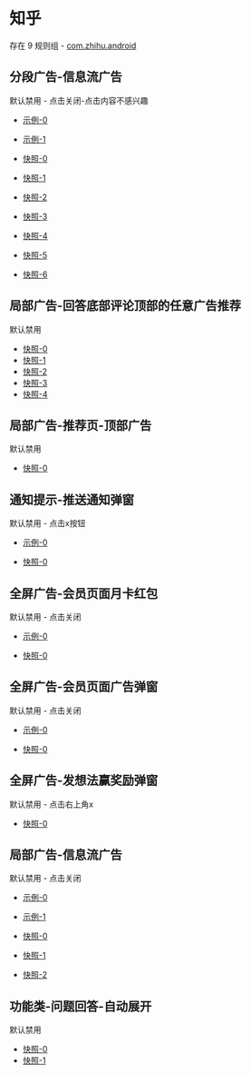 # 知乎

存在 9 规则组 - [com.zhihu.android](/src/apps/com.zhihu.android.ts)

## 分段广告-信息流广告

默认禁用 - 点击关闭-点击内容不感兴趣

- [示例-0](https://m.gkd.li/57941037/f6498773-af55-4ba9-96fa-4c0597523d55)
- [示例-1](https://m.gkd.li/57941037/65e9f31a-e80f-4996-9621-1b8fd92940d6)

- [快照-0](https://i.gkd.li/i/13849671)
- [快照-1](https://i.gkd.li/i/12647525)
- [快照-2](https://i.gkd.li/i/14178516)
- [快照-3](https://i.gkd.li/i/13849442)
- [快照-4](https://i.gkd.li/i/14178979)
- [快照-5](https://i.gkd.li/i/14192451)
- [快照-6](https://i.gkd.li/i/13849689)

## 局部广告-回答底部评论顶部的任意广告推荐

默认禁用

- [快照-0](https://i.gkd.li/i/12864109)
- [快照-1](https://i.gkd.li/i/12647525)
- [快照-2](https://i.gkd.li/i/14178516)
- [快照-3](https://i.gkd.li/i/14178922)
- [快照-4](https://i.gkd.li/i/12647541)

## 局部广告-推荐页-顶部广告

默认禁用

- [快照-0](https://i.gkd.li/i/14156887)

## 通知提示-推送通知弹窗

默认禁用 - 点击x按钮

- [示例-0](https://m.gkd.li/57941037/25cfef06-fe50-4250-bf45-1f6210f95063)

- [快照-0](https://i.gkd.li/i/12647583)

## 全屏广告-会员页面月卡红包

默认禁用 - 点击关闭

- [示例-0](https://m.gkd.li/57941037/335dee89-4b55-40f1-8316-b7b4f86a8ee6)

- [快照-0](https://i.gkd.li/i/12647421)

## 全屏广告-会员页面广告弹窗

默认禁用 - 点击关闭

- [示例-0](https://m.gkd.li/57941037/9eb78a95-c2dc-4a8b-9b86-f9d0fc0ed6fd)

- [快照-0](https://i.gkd.li/i/12707676)

## 全屏广告-发想法赢奖励弹窗

默认禁用 - 点击右上角x

- [快照-0](https://i.gkd.li/i/14020339)

## 局部广告-信息流广告

默认禁用 - 点击关闭

- [示例-0](https://m.gkd.li/57941037/0443d5cb-aa24-4447-afd7-58c5a09af835)
- [示例-1](https://m.gkd.li/45487685/c7d89c48-91d1-4658-b22e-d2626117be8b)

- [快照-0](https://i.gkd.li/i/14178980)
- [快照-1](https://i.gkd.li/i/14206949)
- [快照-2](https://i.gkd.li/i/14206988)

## 功能类-问题回答-自动展开

默认禁用

- [快照-0](https://i.gkd.li/i/12647688)
- [快照-1](https://i.gkd.li/i/12707687)
